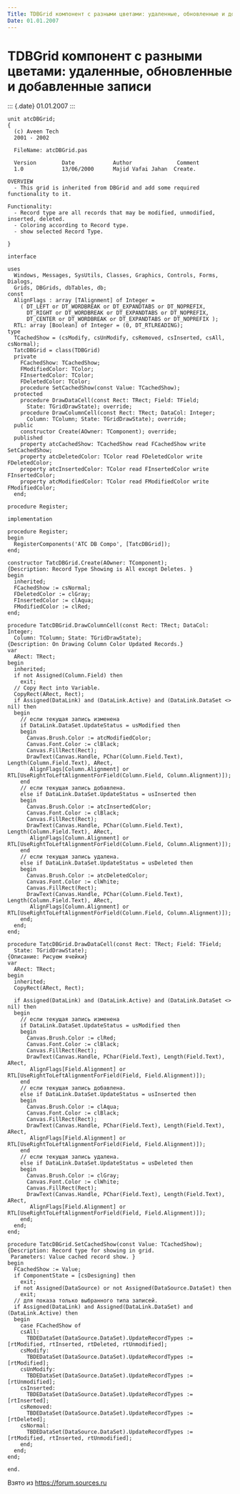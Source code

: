 ```yaml
---
Title: TDBGrid компонент c разными цветами: удаленные, обновленные и добавленные записи
Date: 01.01.2007
---
```



TDBGrid компонент c разными цветами: удаленные, обновленные и добавленные записи
================================================================================

::: {.date}
01.01.2007
:::

    unit atcDBGrid; 
    { 
      (c) Aveen Tech 
      2001 - 2002 
     
      FileName: atcDBGrid.pas 
     
      Version        Date            Author              Comment 
      1.0            13/06/2000      Majid Vafai Jahan  Create. 
     
    OVERVIEW 
      - This grid is inherited from DBGrid and add some required functionality to it. 
     
    Functionality: 
      - Record type are all records that may be modified, unmodified, inserted, deleted. 
      - Coloring according to Record type. 
      - show selected Record Type. 
     
    } 
     
    interface 
     
    uses 
      Windows, Messages, SysUtils, Classes, Graphics, Controls, Forms, Dialogs, 
      Grids, DBGrids, dbTables, db; 
    const 
      AlignFlags : array [TAlignment] of Integer = 
        ( DT_LEFT or DT_WORDBREAK or DT_EXPANDTABS or DT_NOPREFIX, 
          DT_RIGHT or DT_WORDBREAK or DT_EXPANDTABS or DT_NOPREFIX, 
          DT_CENTER or DT_WORDBREAK or DT_EXPANDTABS or DT_NOPREFIX ); 
      RTL: array [Boolean] of Integer = (0, DT_RTLREADING); 
    type 
      TCachedShow = (csModify, csUnModify, csRemoved, csInserted, csAll, csNormal); 
      TatcDBGrid = class(TDBGrid) 
      private 
        FCachedShow: TCachedShow; 
        FModifiedColor: TColor; 
        FInsertedColor: TColor; 
        FDeletedColor: TColor; 
        procedure SetCachedShow(const Value: TCachedShow); 
      protected 
        procedure DrawDataCell(const Rect: TRect; Field: TField; 
          State: TGridDrawState); override; 
        procedure DrawColumnCell(const Rect: TRect; DataCol: Integer; 
          Column: TColumn; State: TGridDrawState); override; 
      public 
        constructor Create(AOwner: TComponent); override; 
      published 
        property atcCachedShow: TCachedShow read FCachedShow write SetCachedShow; 
        property atcDeletedColor: TColor read FDeletedColor write FDeletedColor; 
        property atcInsertedColor: TColor read FInsertedColor write FInsertedColor; 
        property atcModifiedColor: TColor read FModifiedColor write FModifiedColor; 
      end; 
     
    procedure Register; 
     
    implementation 
     
    procedure Register; 
    begin 
      RegisterComponents('ATC DB Compo', [TatcDBGrid]); 
    end; 
     
    constructor TatcDBGrid.Create(AOwner: TComponent); 
    {Description: Record Type Showing is All except Deletes. }
    begin 
      inherited; 
      FCachedShow := csNormal; 
      FDeletedColor := clGray; 
      FInsertedColor := clAqua; 
      FModifiedColor := clRed; 
    end; 
     
    procedure TatcDBGrid.DrawColumnCell(const Rect: TRect; DataCol: Integer; 
      Column: TColumn; State: TGridDrawState); 
    {Description: On Drawing Column Color Updated Records.}
    var 
      ARect: TRect; 
    begin 
      inherited; 
      if not Assigned(Column.Field) then 
        exit; 
      // Copy Rect into Variable. 
      CopyRect(ARect, Rect); 
      if Assigned(DataLink) and (DataLink.Active) and (DataLink.DataSet <> nil) then 
      begin 
        // если текущая запись изменена
        if DataLink.DataSet.UpdateStatus = usModified then 
        begin 
          Canvas.Brush.Color := atcModifiedColor; 
          Canvas.Font.Color := clBlack; 
          Canvas.FillRect(Rect); 
          DrawText(Canvas.Handle, PChar(Column.Field.Text), Length(Column.Field.Text), ARect, 
           AlignFlags[Column.Alignment] or RTL[UseRightToLeftAlignmentForField(Column.Field, Column.Alignment)]); 
        end 
        // если текущая запись добавлена.
        else if DataLink.DataSet.UpdateStatus = usInserted then 
        begin 
          Canvas.Brush.Color := atcInsertedColor; 
          Canvas.Font.Color := clBlack; 
          Canvas.FillRect(Rect); 
          DrawText(Canvas.Handle, PChar(Column.Field.Text), Length(Column.Field.Text), ARect, 
           AlignFlags[Column.Alignment] or RTL[UseRightToLeftAlignmentForField(Column.Field, Column.Alignment)]); 
        end 
        // если текущая запись удалена.
        else if DataLink.DataSet.UpdateStatus = usDeleted then 
        begin 
          Canvas.Brush.Color := atcDeletedColor; 
          Canvas.Font.Color := clWhite; 
          Canvas.FillRect(Rect); 
          DrawText(Canvas.Handle, PChar(Column.Field.Text), Length(Column.Field.Text), ARect, 
           AlignFlags[Column.Alignment] or RTL[UseRightToLeftAlignmentForField(Column.Field, Column.Alignment)]); 
        end; 
      end; 
    end; 
     
    procedure TatcDBGrid.DrawDataCell(const Rect: TRect; Field: TField; 
      State: TGridDrawState); 
    {Описание: Рисуем ячейки}
    var 
      ARect: TRect; 
    begin 
      inherited; 
      CopyRect(ARect, Rect); 
     
      if Assigned(DataLink) and (DataLink.Active) and (DataLink.DataSet <> nil) then 
      begin 
        // если текущая запись изменена
        if DataLink.DataSet.UpdateStatus = usModified then 
        begin 
          Canvas.Brush.Color := clRed; 
          Canvas.Font.Color := clBlack; 
          Canvas.FillRect(Rect); 
          DrawText(Canvas.Handle, PChar(Field.Text), Length(Field.Text), ARect, 
           AlignFlags[Field.Alignment] or RTL[UseRightToLeftAlignmentForField(Field, Field.Alignment)]); 
        end 
        // если текущая запись добавлена.
        else if DataLink.DataSet.UpdateStatus = usInserted then 
        begin 
          Canvas.Brush.Color := clAqua; 
          Canvas.Font.Color := clBlack; 
          Canvas.FillRect(Rect); 
          DrawText(Canvas.Handle, PChar(Field.Text), Length(Field.Text), ARect, 
           AlignFlags[Field.Alignment] or RTL[UseRightToLeftAlignmentForField(Field, Field.Alignment)]); 
        end 
        // если текущая запись удалена.
        else if DataLink.DataSet.UpdateStatus = usDeleted then 
        begin 
          Canvas.Brush.Color := clGray; 
          Canvas.Font.Color := clWhite; 
          Canvas.FillRect(Rect); 
          DrawText(Canvas.Handle, PChar(Field.Text), Length(Field.Text), ARect, 
           AlignFlags[Field.Alignment] or RTL[UseRightToLeftAlignmentForField(Field, Field.Alignment)]); 
        end; 
      end; 
    end; 
     
    procedure TatcDBGrid.SetCachedShow(const Value: TCachedShow); 
    {Description: Record type for showing in grid. 
     Parameters: Value cached record show. }
    begin 
      FCachedShow := Value; 
      if ComponentState = [csDesigning] then 
        exit; 
      if not Assigned(DataSource) or not Assigned(DataSource.DataSet) then 
        exit; 
      // для показа только выбранного типа записей.
      if Assigned(DataLink) and Assigned(DataLink.DataSet) and (DataLink.Active) then 
      begin 
        case FCachedShow of 
        csAll: 
          TBDEDataSet(DataSource.DataSet).UpdateRecordTypes := [rtModified, rtInserted, rtDeleted, rtUnmodified]; 
        csModify: 
          TBDEDataSet(DataSource.DataSet).UpdateRecordTypes := [rtModified]; 
        csUnModify: 
          TBDEDataSet(DataSource.DataSet).UpdateRecordTypes := [rtUnmodified]; 
        csInserted: 
          TBDEDataSet(DataSource.DataSet).UpdateRecordTypes := [rtInserted]; 
        csRemoved: 
          TBDEDataSet(DataSource.DataSet).UpdateRecordTypes := [rtDeleted]; 
        csNormal: 
          TBDEDataSet(DataSource.DataSet).UpdateRecordTypes := [rtModified, rtInserted, rtUnmodified]; 
        end; 
      end; 
    end; 
     
    end.

Взято из <https://forum.sources.ru>
